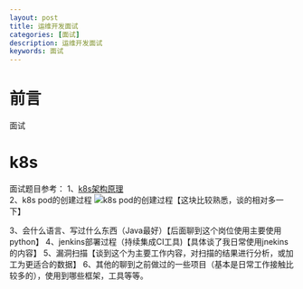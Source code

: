 ```yaml
---
layout: post
title: 运维开发面试
categories: [面试]
description: 运维开发面试
keywords: 面试
---
```




# 前言

面试

# k8s

面试题目参考：
1、[k8s架构原理](https://blog.csdn.net/cd_yourheart/article/details/107998070)  
2、k8s pod的创建过程 
![k8s pod的创建过程](https://img-blog.csdnimg.cn/2020031520053570.png?x-oss-process=image/watermark,type_ZmFuZ3poZW5naGVpdGk,shadow_10,text_aHR0cHM6Ly9ibG9nLmNzZG4ubmV0L3FxXzQwMzc4MDM0,size_16,color_FFFFFF,t_70)【这块比较熟悉，谈的相对多一下】

3、会什么语言、写过什么东西（Java最好）【后面聊到这个岗位使用主要使用python】
4、jenkins部署过程（持续集成CI工具)【具体谈了我日常使用jnekins的内容】
5、漏洞扫描【谈到这个为主要工作内容，对扫描的结果进行分析，或加工为更适合的数据】
6、其他的聊到之前做过的一些项目（基本是日常工作接触比较多的），使用到哪些框架，工具等等。
